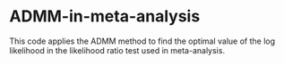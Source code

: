 # ADMM-in-meta-analysis

This code applies the ADMM method to find the optimal value of the log likelihood in the likelihood ratio test used in meta-analysis. 

